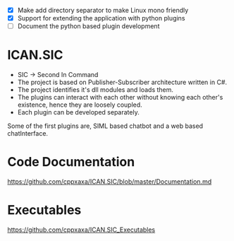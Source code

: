 * [x] Make add directory separator to make Linux mono friendly
* [x] Support for extending the application with python plugins
* [ ] Document the python based plugin development

# ICAN.SIC

* SIC -> Second In Command
* The project is based on Publisher-Subscriber architecture written in C#.
* The project identifies it's dll modules and loads them.
* The plugins can interact with each other without knowing each other's existence, hence they are loosely coupled.
* Each plugin can be developed separately.

Some of the first plugins are, SIML based chatbot and a web based chatInterface.

# Code Documentation

https://github.com/cppxaxa/ICAN.SIC/blob/master/Documentation.md

# Executables

https://github.com/cppxaxa/ICAN.SIC_Executables
